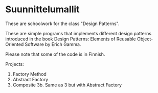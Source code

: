 # Suunnittelumallit
These are schoolwork for the class "Design Patterns". 

These are simple programs that implements different design patterns introduced in the book Design Patterns: Elements of Reusable Object-Oriented Software by Erich Gamma.

Please note that some of the code is in Finnish.

Projects:
1. Factory Method
2. Abstract Factory
3. Composite
3b. Same as 3 but with Abstract Factory
